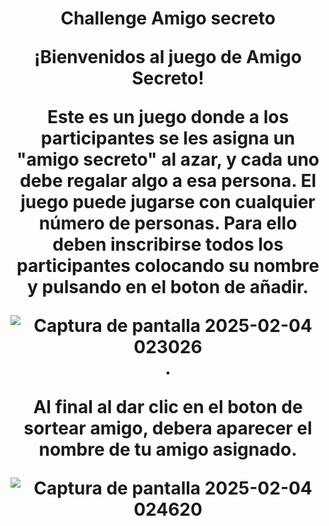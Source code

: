 <h1 align="center"> Challenge Amigo secreto

¡Bienvenidos al juego de **Amigo Secreto**! 


  
<p align="center"> Este es un juego donde a los participantes se les asigna un "amigo secreto" al azar, y cada uno debe regalar algo a esa persona.
El juego puede jugarse con cualquier número de personas. 
Para ello deben inscribirse todos los participantes colocando su nombre y pulsando en el boton de añadir.

![Captura de pantalla 2025-02-04 023026](https://github.com/user-attachments/assets/1d1edd25-de1e-42c4-81f6-2292f1411390).


Al final al dar clic en el boton de sortear amigo, debera aparecer el nombre de tu amigo asignado.

  
![Captura de pantalla 2025-02-04 024620](https://github.com/user-attachments/assets/19f302cf-df6f-433a-b970-5e15415b77bc)
